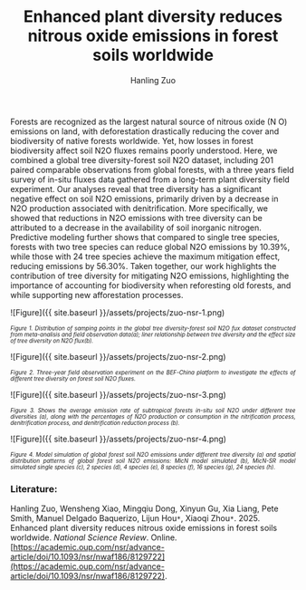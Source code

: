﻿---
layout: post
title:  "Enhanced plant diversity reduces nitrous oxide emissions in forest soils worldwide"
author: Hanling Zuo
categories: [ Paper ]
image: assets/projects/zuo-nsr-0.png
tags: featured
---
Forests are recognized as the largest natural source of nitrous oxide (N    O) emissions on land, with deforestation drastically reducing the cover and biodiversity of native forests worldwide. Yet, how losses in forest biodiversity affect soil N2O fluxes remains poorly understood. Here, we combined a global tree diversity-forest soil N2O dataset, including 201 paired comparable observations from global forests, with a three years field survey of in-situ fluxes data gathered from a long-term plant diversity field experiment. Our analyses reveal that tree diversity has a significant negative effect on soil N2O emissions, primarily driven by a decrease in N2O production associated with denitrification. More specifically, we showed that reductions in N2O emissions with tree diversity can be attributed to a decrease in the availability of soil inorganic nitrogen. Predictive modeling further shows that compared to single tree species, forests with two tree species can reduce global N2O emissions by 10.39%, while those with 24 tree species achieve the maximum mitigation effect, reducing emissions by 56.30%. Taken together, our work highlights the contribution of tree diversity for mitigating N2O emissions, highlighting the importance of accounting for biodiversity when reforesting old forests, and while supporting new afforestation processes.

![Figure]({{ site.baseurl }}/assets/projects/zuo-nsr-1.png)
<p style='text-align: justify;' ><span style="font-style: italic; font-size:70%">Figure 1. Distribution of samping points in the global tree diversity-forest soil N2O fux dataset constructed from meta-analisis and field observation data(a); liner relationship between tree diversity and the effect size of tree diversity on N2O flux(b).
</span></p>


![Figure]({{ site.baseurl }}/assets/projects/zuo-nsr-2.png)
<p style='text-align: justify;' ><span style="font-style: italic; font-size:70%">Figure 2. Three-year field observation experiment on the BEF-China platform to investigate the effects of different tree diversity on forest soil N2O fluxes. 
</span></p>


![Figure]({{ site.baseurl }}/assets/projects/zuo-nsr-3.png)
<p style='text-align: justify;' ><span style="font-style: italic; font-size:70%">Figure 3. Shows the average emission rate of subtropical forests in-situ soil N2O under different tree diversities (a), along with the percentages of N2O production or consumption in the nitrification process, denitrification process, and denitrification reduction process (b).
</span></p>


![Figure]({{ site.baseurl }}/assets/projects/zuo-nsr-4.png)
<p style='text-align: justify;' ><span style="font-style: italic; font-size:70%">Figure 4. Model simulation of global forest soil N2O emissions under different tree diversity (a) and spatial distribution patterns of global forest soil N2O emissions: MicN model simulated (b), MicN-SR model simulated single species (c), 2 species (d), 4 species (e), 8 species (f), 16 species
(g), 24 species (h).
</span></p>


### Literature:
Hanling Zuo, Wensheng Xiao, Mingqiu Dong, Xinyun Gu, Xia Liang, Pete Smith, Manuel Delgado Baquerizo, Lijun Hou<code>&ast;</code>, Xiaoqi Zhou<code>&ast;</code>. 2025. Enhanced plant diversity reduces nitrous oxide emissions in forest soils worldwide. *National Science Review*. Online. [https://academic.oup.com/nsr/advance-article/doi/10.1093/nsr/nwaf186/8129722](https://academic.oup.com/nsr/advance-article/doi/10.1093/nsr/nwaf186/8129722).